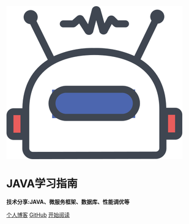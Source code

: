 ![logo](/resource/image/robot.svg)

# JAVA学习指南

 **技术分享:JAVA、微服务框架、数据库、性能调优等**

<!-- * 前端框架：vue-cli、vue-router、axios、vuex
* UI类库：Mint-UI、Vant
* 后端数据接口：Express、MongoDB -->

[个人博客](https://ysshao.cn/)
[GitHub](https://github.com/allenshao9)
[开始阅读](Home)
